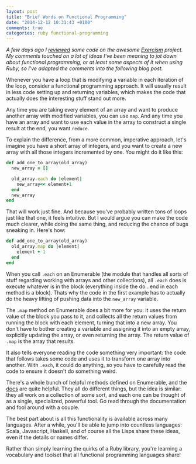 ```yaml
---
layout: post
title: "Brief Words on Functional Programming"
date: "2014-12-12 10:31:43 +0100"
comments: true
categories: ruby functional-programming
---
```


_A few days ago I
[reviewed](http://exercism.io/submissions/7e7c495ab72742afa2848db0937f9748) some code on the awesome
[Exercism](http://exercism.io) project. My comments touched on a lot of ideas
I've been meaning to jot down about functional programming, or at least some
aspects of it when using Ruby, so I've adapted the comments into the following
blog post._

Whenever you have a loop that is modifying a variable in each iteration of the
loop, consider a functional programming approach. It will usually result in less
code setting up and returning variables, which makes the code that actually does
the interesting stuff stand out more.

Any time you are taking every element of an array and want to produce another
array with modified variables, you can use `map`. And any time you have an array
and want to use each value in the array to construct a single result at the end,
you want `reduce`.

To explain the difference, from a more common, imperative approach, let's
imagine you have a short array of integers, and you want to create a new array
with all those integers incremented by one. You might do it like this:

``` ruby
def add_one_to_array(old_array)
  new_array = []

  old_array.each do |element|
    new_array<< element+1
  end
  new_array
end
```

That will work just fine. And because you've probably written tons of loops just
like that one, it feels intuitive. But I would argue you can make the code much
clearer, while doing the same thing, and reducing the chance of bugs sneaking
in. Here's how:

``` ruby
def add_one_to_array(old_array)
  old_array.map do |element|
    element + 1
  end
end
```

When you call `.each` on an Enumerable (the module that handles all sorts of
stuff regarding working with arrays and other collections), all `.each` does is
execute whatever is in the block (everything inside the do...end in each method
is a block). Thats why the code in the first example has to actually do the
heavy lifting of pushing data into the `new_array` variable.

The `.map` method on Enumerable does a bit more for you: it uses the return
value of the block you pass to it, and collects all the return values from
running the block with each element, turning that into a new array. You don't
have to bother creating a variable and assigning it into an empty array,
explicitly updating the array, or even returning the array. The return
value of `.map` is the array that results.

It also tells everyone reading the code something very important: the code that
follows takes some code and uses it to transform one array into another. With
`.each`, it could do anything, so you have to carefully read the code to ensure
it doesn't do something weird.

There's a whole bunch of helpful methods defined on Enumerable, and the
[docs](http://ruby-doc.org/core-2.1.5/Enumerable.html) are quite helpful. They
all do different things, but the idea is similar: they all work on a collection
of some sort, and each one can be thought of as a single, specialized, powerful
tool. Go read through the documentation and fool around with a couple.

The best part about is all this functionality is available across many
languages.  After a while, you'll be able to jump into countless languages:
Scala, Javascript, Haskell, and of course all the Lisps share these ideas, even
if the details or names differ.

Rather than simply learning the quirks of a Ruby library, you're learning a
vocabulary and toolset that all functional programming languages share!
